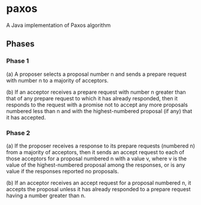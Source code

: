 # paxos
A Java implementation of Paxos algorithm

## Phases

### Phase 1
(a) A proposer selects a proposal number n and sends a prepare request with number n to a majority of acceptors.

(b) If an acceptor receives a prepare request with number n greater than that of any prepare request to which it has
already responded, then it responds to the request with a promise not to accept any more proposals numbered less than n
and with the highest-numbered proposal (if any) that it has accepted.

### Phase 2
(a) If the proposer receives a response to its prepare requests
(numbered n) from a majority of acceptors, then it sends an accept
request to each of those acceptors for a proposal numbered n with a
value v, where v is the value of the highest-numbered proposal among
the responses, or is any value if the responses reported no proposals.

(b) If an acceptor receives an accept request for a proposal numbered
n, it accepts the proposal unless it has already responded to a prepare
request having a number greater than n.
